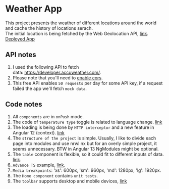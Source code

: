 # Weather App

This project presents the weather of different locations around the world and cache the history of locations serach.<br/>
The initial location is being fetched by the Web Geolocation API, [link](https://developer.mozilla.org/en-US/docs/Web/API/Geolocation_API).<br/>
[Deployed App](https://master.dgskas777y5a5.amplifyapp.com/)

## API notes
1. I used the following API to fetch data: https://developer.accuweather.com/.
2. Please note that you'll need to [enable cors](https://cors-anywhere.herokuapp.com/corsdemo).
3. This free API enables `50 requests` per day for some API key, if a request failed the app we'll fetch `mock data`.

## Code notes

1. All `components` are in `onPush` mode.
2. The code of `temperature type` toggle is related to language change. [link](https://github.com/asaf11108/asaf-regev-06-03-2021/blob/master/src/app/pipes/temperature.pipe.ts)
3. The loading is being done by `HTTP interceptor` and a new feature in Angular 12 (context). [link](https://github.com/asaf11108/asaf-regev-06-03-2021/blob/master/src/app/interceptors/loader.interceptor.ts)
4. The `structure of the project` is simple. Usually, I like to divide each page into modules and use nrwl nx but for an overly simple project, it seems unnecessary. BTW in Angular 13 NgModules might be optional.
5. The `table` component is flexible, so it could fit to different inputs of data. [link](https://github.com/asaf11108/asaf-regev-06-03-2021/tree/master/src/app/components/table).
6. `Advance TS` example, [link](https://github.com/asaf11108/asaf-regev-06-03-2021/blob/master/src/app/state/weather-locations/weather-location.model.ts).
7. `Media breakpoints`: 'xs': 600px, 'sm': 960px, 'md': 1280px, 'lg': 1920px.
8. The `Home component` contains `unit tests`.
9. The `toolbar` supports desktop and mobile devices, [link](https://github.com/asaf11108/asaf-regev-06-03-2021/blob/master/src/app/components/toolbar/toolbar.component.html)
